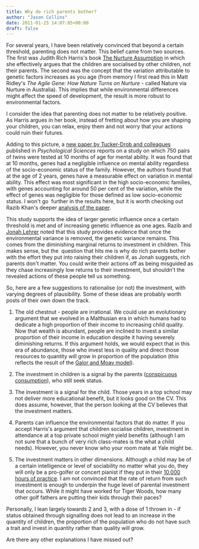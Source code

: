 ```yaml
---
title: Why do rich parents bother?
author: "Jason Collins"
date: 2011-01-25 14:07:05+00:00
draft: false
---
```


For several years, I have been relatively convinced that beyond a certain threshold, parenting does not matter. This belief came from two sources. The first was Judith Rich Harris's book [The Nurture Assumption](http://judithrichharris.info/tna/index.html) in which she effectively argues that the children are socialised by other children, not their parents. The second was the concept that the variation attributable to genetic factors increases as you age (from memory I first read this in Matt Ridley's *The Agile Gene: How Nature Turns on Nurture* - called Nature via Nurture in Australia). This implies that while environmental differences might affect the speed of development, the result is more robust to environmental factors.

I consider the idea that parenting does not matter to be relatively positive. As Harris argues in her book, instead of fretting about how you are shaping your children, you can relax, enjoy them and not worry that your actions could ruin their futures.

Adding to this picture, a [new paper by Tucker-Drob and colleagues](http://doi.org/10.1177/0956797610392926) published in _Psychological Sciences_ reports on a study on which 750 pairs of twins were tested at 10 months of age for mental ability. It was found that at 10 months, genes had a negligible influence on mental ability regardless of the socio-economic status of the family. However, the authors found that at the age of 2 years, genes have a measurable effect on variation in mental ability. This effect was most significant in the high socio-economic families, with genes accounting for around 50 per cent of the variation, while the effect of genes was negligible for those defined as low socio-economic status. I won't go  further in the results here, but it is worth checking out Razib Khan's deeper [analysis of the paper](http://blogs.discovermagazine.com/gnxp/2011/01/when-genes-matter-for-intelligence/).

This study supports the idea of larger genetic influence once a certain threshold is met and of increasing genetic influence as one ages. Razib and [Jonah Lehrer](http://online.wsj.com/article/SB10001424052748703954004576090020541379588.html?mod=WSJ_hp_mostpop_read) noted that this study provides evidence that once the environmental variance is removed, the genetic variance remains. This comes from the diminishing marginal returns to investment in children. This makes sense, but the  question that hits me is why do rich parents bother with the effort they put into raising their children if, as Jonah suggests, rich parents don't matter. You could write their actions off as being misguided as they chase increasingly low returns to their investment, but shouldn't the revealed actions of these people tell us something.

So, here are a few suggestions to rationalise (or not) the investment, with varying degrees of plausibility. Some of these ideas are probably worth posts of their own down the track.



	
  1. The old chestnut - people are irrational. We could use an evolutionary argument that we evolved in a Malthusian era in which humans had to dedicate a high proportion of their income to increasing child quality. Now that wealth is abundant, people are inclined to invest a similar proportion of their income in education despite it having severely diminishing returns. If this argument holds, we would expect that in this era of abundance, those who invest less in quality and direct those resources to quantity will grow in proportion of the population (this reflects the result of the [Galor and Moav model](https://www.jasoncollins.blog/a-model-of-the-quantity-quality-trade-off/)).

	
  2. The investment in children is a signal by the parents ([conspicuous consumption](https://www.jasoncollins.blog/an-evolutionary-explanation-of-consumption/)), who still seek status.

	
  3. The investment is a signal for the child. Those years in a top school may not deliver more educational benefit, but it looks good on the CV. This does assume, however, that the person looking at the CV believes that the investment matters.

	
  4. Parents can influence the environmental factors that do matter. If you accept Harris's argument that children socialise children, investment in attendance at a top private school might yield benefits (although I am not sure that a bunch of very rich class-mates is the what a child needs). However, you never know who your room mate at Yale might be.

	
  5. The investment matters in other dimensions. Although a child may be of a certain intelligence or level of sociability no matter what you do, they will only be a pro-golfer or concert pianist if they put in their [10,000 hours of practice](http://en.wikipedia.org/wiki/Outliers_%28book%29). I am not convinced that the rate of return from such investment is enough to underpin the huge level of parental investment that occurs. While it might have worked for Tiger Woods, how many other golf fathers are putting their kids through their paces?


Personally, I lean largely towards 2 and 3, with a dose of 1 thrown in - if status obtained through signalling does not lead to an increase in the quantity of children, the proportion of the population who do not have such a trait and invest in quantity rather than quality will grow.

Are there any other explanations I have missed out?
